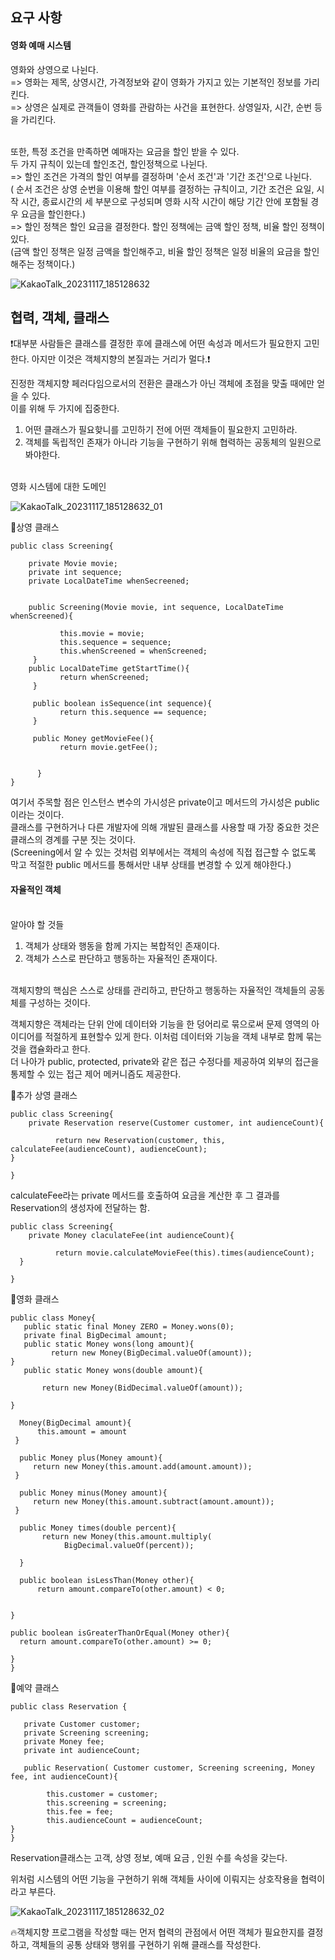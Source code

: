 <h2>요구 사항</h2>

<h4>영화 예매 시스템</h4>

영화와 상영으로 나뉜다.</br>
=> 영화는 제목, 상영시간, 가격정보와  같이 영화가 가지고 있는 기본적인 정보를 가리킨다.</br>
=> 상영은 실제로 관객들이 영화를 관람하는 사건을 표현한다. 상영일자, 시간, 순번 등을 가리킨다.</br></br>

또한, 특정 조건을 만족하면 예매자는 요금을 할인 받을 수 있다.</br>
두 가지 규칙이 있는데 할인조건, 할인정책으로 나뉜다.</br>
=> 할인 조건은 가격의 할인 여부를 결정하며 '순서 조건'과 '기간 조건'으로 나뉜다.</br>
  ( 순서 조건은 상영 순번을 이용해 할인 여부를 결정하는 규칙이고, 기간 조건은 요일, 시작 시간, 종료시간의 세 부분으로 구성되며 영화 시작 시간이 해당 기간 안에 포함될 경우 요금을 할인한다.)</br>
=> 할인 정책은 할인 요금을 결정한다. 할인 정책에는 금액 할인 정책, 비율 할인 정책이 있다.</br>
  (금액 할인 정책은 일정 금액을 할인해주고, 비율 할인 정책은 일정 비율의 요금을 할인해주는 정책이다.)</br>


![KakaoTalk_20231117_185128632](https://github.com/JSON-loading-and-unloading/Object-Study/assets/106163272/06af1081-cd93-4cfa-af91-56d22c1fdabb)


  <h2>협력, 객체, 클래스</h2>

  ❗대부분 사람들은 클래스를 결정한 후에 클래스에 어떤 속성과 메서드가 필요한지 고민한다. 아지만 이것은 객체지향의 본질과는 거리가 멀다.❗</br>

 진정한 객체지향 페러다임으로서의 전환은 클래스가 아닌 객체에 초점을 맞출 때에만 얻을 수 있다.</br>
이를 위해 두 가지에 집중한다.</br>
1. 어떤 클래스가  필요핮니를 고민하기 전에 어떤 객체들이 필요한지 고민하라.
2. 객체를 독립적인 존재가 아니라 기능을 구현하기 위해 협력하는 공동체의 일원으로 봐야한다.


</br>
영화 시스템에 대한 도메인


![KakaoTalk_20231117_185128632_01](https://github.com/JSON-loading-and-unloading/Object-Study/assets/106163272/f77ddf16-199a-4c34-99e7-d4535594ba8e)


🔽상영 클래스
```
public class Screening{

    private Movie movie;
    private int sequence;
    private LocalDateTime whenSecreened;


    public Screening(Movie movie, int sequence, LocalDateTime whenScreened){

           this.movie = movie;
           this.sequence = sequence;
           this.whenScreened = whenScreened;
     }
    public LocalDateTime getStartTime(){
           return whenScreened;
     }

     public boolean isSequence(int sequence){
           return this.sequence == sequence;
     }

     public Money getMovieFee(){
           return movie.getFee();


      }
}
```

여기서 주목할 점은 인스턴스 변수의 가시성은 private이고 메서드의 가시성은 public이라는 것이다.</br>
클래스를 구현하거나 다른 개발자에 의해 개발된 클래스를 사용할 때 가장 중요한 것은 클래스의 경계를 구분 짓는 것이다.</br>
(Screening에서 알 수 있는 것처럼 외부에서는 객체의 속성에 직접 접근할 수 없도록 막고 적절한 public 메서드를 통해서만 내부 상태를 변경할 수 있게 해야한다.)</br>

<h4>자율적인 객체</h4>

</br>
알아야 할 것들</br>

1. 객체가 상태와 행동을 함께 가지는 복합적인 존재이다.
2. 객체가 스스로 판단하고 행동하는 자율적인 존재이다.

</br>
객체지향의 핵심은 스스로 상태를 관리하고, 판단하고 행동하는 자율적인 객체들의 공동체를 구성하는 것이다.</br>


객체지향은 객체라는 단위 안에 데이터와 기능을 한 덩어리로 묶으로써 문제 영역의 아이디어를 적절하게 표현할수 있게 한다. 이처럼 데이터와 기능을 객체 내부로 함께 묶는 것을 캡슐화라고 한다.</br>
더 나아가 public, protected, private와 같은 접근 수정다를 제공하여 외부의 접근을 통제할 수 있는 접근 제어 메커니즘도 제공한다.</br>

🔽추가 상영 클래스

```
public class Screening{
    private Reservation reserve(Customer customer, int audienceCount){

          return new Reservation(customer, this, calculateFee(audienceCount), audienceCount);
}
 
}
```

calculateFee라는 private 메서드를 호출하여 요금을 계산한 후 그 결과를 Reservation의 생성자에 전달하는 함.</br>



```
public class Screening{
    private Money claculateFee(int audienceCount){

          return movie.calculateMovieFee(this).times(audienceCount);
  }
 
}
```

🔽영화 클래스
```
public class Money{
   public static final Money ZERO = Money.wons(0);
   private final BigDecimal amount;
   public static Money wons(long amount){
         return new Money(BigDecimal.valueOf(amount));
}
   public static Money wons(double amount){

       return new Money(BidDecimal.valueOf(amount));

}

  Money(BigDecimal amount){
      this.amount = amount
 }

  public Money plus(Money amount){
     return new Money(this.amount.add(amount.amount));
 }

  public Money minus(Money amount){
     return new Money(this.amount.subtract(amount.amount));
 }

  public Money times(double percent){
       return new Money(this.amount.multiply(
            BigDecimal.valueOf(percent));

  }

  public boolean isLessThan(Money other){
      return amount.compareTo(other.amount) < 0;


}

public boolean isGreaterThanOrEqual(Money other){
  return amount.compareTo(other.amount) >= 0;

}
}

```

🔽예약 클래스

```
public class Reservation {

   private Customer customer;
   private Screening screening;
   private Money fee;
   private int audienceCount;

   public Reservation( Customer customer, Screening screening, Money fee, int audienceCount){

        this.customer = customer;
        this.screening = screening;
        this.fee = fee;
        this.audienceCount = audienceCount;
}
}

```

Reservation클래스는 고객, 상영 정보, 예매 요금 , 인원 수를 속성을 갖는다.</br>

위처럼 시스템의 어떤 기능을 구현하기 위해 객체들 사이에 이뤄지는 상호작용을 협력이라고 부른다.</br>


![KakaoTalk_20231117_185128632_02](https://github.com/JSON-loading-and-unloading/Object-Study/assets/106163272/48eeb9a8-590e-44bc-999e-316a0a9f0bf3)


🔥객체지향 프로그램을 작성할 때는 먼저 협력의 관점에서 어떤 객체가 필요한지를 결정하고, 객체들의 공통 상태와 행위를 구현하기 위해 클래스를 작성한다.</br>


